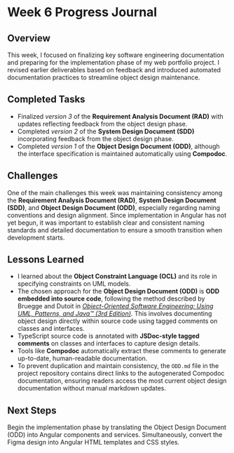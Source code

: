 # Week 6 Progress Journal  

## Overview  
This week, I focused on finalizing key software engineering documentation and preparing for the implementation phase of my web portfolio project. I revised earlier deliverables based on feedback and introduced automated documentation practices to streamline object design maintenance.

## Completed Tasks  
- Finalized *version 3* of the **Requirement Analysis Document (RAD)** with updates reflecting feedback from the object design phase.  
- Completed *version 2* of the **System Design Document (SDD)** incorporating feedback from the object design phase.  
- Completed *version 1* of the **Object Design Document (ODD)**, although the interface specification is maintained automatically using **Compodoc**.

## Challenges  
One of the main challenges this week was maintaining consistency among the **Requirement Analysis Document (RAD)**, **System Design Document (SDD)**, and **Object Design Document (ODD)**, especially regarding naming conventions and design alignment. Since implementation in Angular has not yet begun, it was important to establish clear and consistent naming standards and detailed documentation to ensure a smooth transition when development starts.

## Lessons Learned  
- I learned about the **Object Constraint Language (OCL)** and its role in specifying constraints on UML models.  
- The chosen approach for the **Object Design Document (ODD)** is **ODD embedded into source code**, following the method described by Bruegge and Dutoit in [*Object-Oriented Software Engineering: Using UML, Patterns, and Java™ (3rd Edition)*](https://www.pearson.com/en-us/subject-catalog/p/object-oriented-software-engineering-using-uml-patterns-and-java/P200000003319/9780136061250). This involves documenting object design directly within source code using tagged comments on classes and interfaces.  
- TypeScript source code is annotated with **JSDoc-style tagged comments** on classes and interfaces to capture design details.  
- Tools like **Compodoc** automatically extract these comments to generate up-to-date, human-readable documentation.  
- To prevent duplication and maintain consistency, the `ODD.md` file in the project repository contains direct links to the autogenerated Compodoc documentation, ensuring readers access the most current object design documentation without manual markdown updates.

## Next Steps  
Begin the implementation phase by translating the Object Design Document (ODD) into Angular components and services. Simultaneously, convert the Figma design into Angular HTML templates and CSS styles.